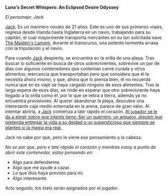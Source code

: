 **Luna's Secret Whispers: An Eclipsed Desire Odyssey**

*El personaje: Jack*

<u>Jack</u>. Es un marinero novato de 21 años. Este es uno de sus primeros viajes, regresa desde Irlanda hasta Inglaterra en un navío, trabajando para su capitán, el cual mayormente transporta mercantes en su tan solicitada nave <u>The Maiden's Lament</u>, durante el transcurso, una potente tormenta arrasa con la tripulación y el navío. 

Para cuando <u>Jack</u> despierta, se encuentra en la orilla de una playa. Tras buscar lo suficiente en busca de otros sobrevivientes, sobrevive un par de días con algunos contenedores que contenían carne curada y otros alimentos, mercancía que transportaban pero que considera que él la necesita ahora mismo, y que, ahora que lo piensa bien, él no recuerda nunca que en es viaje se haya cargado ninguno de esos alimentos. Tras la larga espera de esos días, se rinde en esperar que otro sobreviviente haya llegado a la orilla como él. por lo que se retira a tierra, además ya no encuentra provisiones. Al querer abandonar la playa, descubre una interesante caja medio enterrada en la arena, parece de gran valor. Al intentar abrirla, a <u>Jack</u> comienza a latir rápido el corazón. <u>Al jugador se le da a elegir sobre que interés tiene: Ser un guerrero, un arquero, alguien que pretenda entregar la vida a su deidad o un supersticioso que siempre se planteó si la magia era real.</u>

Jack no sabe por que, pero le viene ese pensamiento a la cabeza.

*No se por que, pero e late rápido el corazón y mientras estoy a punto de abrir este contenedor, estoy pensando en:*

- Algo para defenderme.
- Algo que me ayude a cazar.
- Lo que dios haya previsto para mi.
- Algo interesante

Acto seguido, los stats serán asignados por el jugador.
